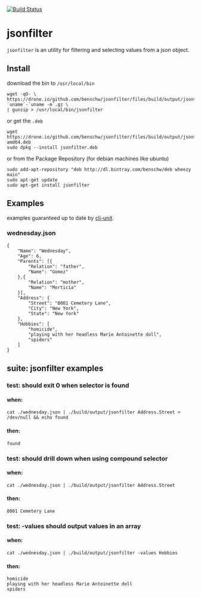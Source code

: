 [![Build Status](https://drone.io/github.com/benschw/jsonfilter/status.png)](https://drone.io/github.com/benschw/jsonfilter/latest)

# jsonfilter

`jsonfilter` is an utility for filtering and selecting values from a json object.

## Install

download the bin to `/usr/local/bin`

	wget -qO- \
	https://drone.io/github.com/benschw/jsonfilter/files/build/output/jsonfilter-`uname`-`uname -m`.gz \
	| gunzip > /usr/local/bin/jsonfilter


or get the `.deb`

	wget https://drone.io/github.com/benschw/jsonfilter/files/build/output/jsonfilter-amd64.deb
	sudo dpkg --install jsonfilter.deb


or from the Package Repository (for debian machines like ubuntu)

	sudo add-apt-repository "deb http://dl.bintray.com/benschw/deb wheezy main"
	sudo apt-get update
	sudo apt-get install jsonfilter


## Examples 
examples guaranteed up to date by [cli-unit](https://github.com/benschw/cli-unit).
### wednesday.json


	{
		"Name": "Wednesday",
		"Age": 6,
		"Parents": [{
			"Relation": "father",
			"Name": "Gomez"
		},{
			"Relation": "mother",
			"Name": "Morticia"
		}],
		"Address": {
			"Street": "0001 Cemetery Lane",
			"City": "New York",
			"State": "New York"
		},
		"Hobbies": [
			"homicide",
			"playing with her headless Marie Antoinette doll",
			"spiders"
		]
	}


## suite: jsonfilter examples
### test: should exit 0 when selector is found
#### when:
	cat ./wednesday.json | ./build/output/jsonfilter Address.Street > /dev/null && echo found

#### then:
	found


### test: should drill down when using compound selector
#### when:
	cat ./wednesday.json | ./build/output/jsonfilter Address.Street

#### then:
	0001 Cemetery Lane

### test: -values should output values in an array
#### when:
	cat ./wednesday.json | ./build/output/jsonfilter -values Hobbies

#### then:
	homicide
	playing with her headless Marie Antoinette doll
	spiders
